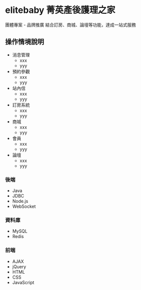 # elitebaby 菁英產後護理之家

團體專案 - 品牌推廣
結合訂房、商城、論壇等功能，達成一站式服務

## 操作情境說明

- 消息管理
  - xxx
  - yyy
- 預約參觀
  - xxx
  - yyy
- 站內信
  - xxx
  - yyy
- 訂房系統
  - xxx
  - yyy
- 商城
  - xxx
  - yyy
- 會員
  - xxx
  - yyy
- 論壇
  - xxx
  - yyy

### 後端

- Java
- JDBC
- Node.js
- WebSocket

### 資料庫

- MySQL
- Redis

### 前端

- AJAX
- jQuery
- HTML
- CSS
- JavaScript
